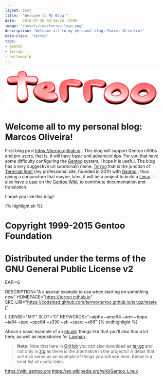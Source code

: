 ```yaml
---
layout: post
title:  "Welcome to My Blog!"
date:   2018-07-20 03:34:26 -0300
image: '/assets/img/terroo-logo.png'
description: 'Welcome all to my personal blog: Marcos Oliveira!'
main-class: 'terroo'
tags:
- gentoo
- terroo
- helloworld
---
```


![Terroo Linux](/assets/img/terroo-logo.png "Terroo Linux")

# Welcome all to my personal blog: Marcos Oliveira!

First blog post <https://terroo.github.io> . This blog will support Gentoo n00bs and pro users, that is, it will have basic and advanced tips. For you that have some difficulty configuring the [Gentoo](https://gentoo.org/) system, i hope it is useful. The blog has a very suggestive url subdomain name: [Terroo](https://terroo.github.io) that is the junction of [Terminal Root](http://terminalroot.com.br/) (my professional site, founded in 2011) with [Gentoo](https://gentoo.org/) , thus giving a conjuncture that maybe, later, it will be a project to build a [Linux](https://github.com/torvalds/linux). I also have a [user](https://wiki.gentoo.org/wiki/User:Marcos.oliveira) on the [Gentoo](https://gentoo.org/) [Wiki](https://wiki.gentoo.org/wiki/Main_Page), to contribute documentation and translation.

I hope you like this blog!

{% highlight sh %}
# Copyright 1999-2015 Gentoo Foundation
# Distributed under the terms of the GNU General Public License v2

EAPI=6

DESCRIPTION="A classical example to use when starting on something new"
HOMEPAGE="https://terroo.github.io"
SRC_URI="https://codeload.github.com/terroo/terroo.github.io/tar.gz/master"

LICENSE="MIT"
SLOT="0"
KEYWORDS="~alpha ~amd64 ~arm ~hppa ~ia64 ~ppc ~ppc64 ~s390 ~sh ~sparc ~x86"
{% endhighlight %}


Above a basic example of an [ebuild](https://wiki.gentoo.org/wiki/Basic_guide_to_write_Gentoo_Ebuilds), things like that you'll also find a lot here, as well as repositories for [Layman](https://wiki.gentoo.org/wiki/Layman) .

> __Note__: Note that here in [GitHub](https://github.com) you can also download as [tar.gz](http://www.gnu.org/software/tar/) and not only in [zip](https://support.pkware.com/display/PKZIP/APPNOTE) as there is the alternative in the projects? A detail that will also serve as an example of things you will see here. Below is a brief list of useful links.

<https://wiki.gentoo.org>
<https://en.wikipedia.org/wiki/Gentoo_Linux>
